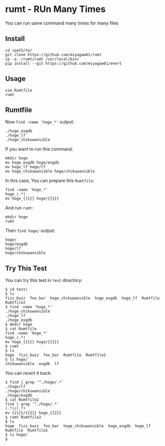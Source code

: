 # rumt - RUn Many Times

You can run same command many times for many files

## Install

```
cd /path/to/
git clone https://github.com/miyagaw61/rumt
cp -a ./rumt/rumt /usr/local/bin/
pip install --git https://github.com/miyagaw61/enert
```

## Usage

```
vim Rumtfile
rumt
```

## Rumtfile

Now `find -name 'hoge_*'` output:

```
./hoge_exgdb
./hoge_lf
./hoge_chikuwansible
```

If you want to run this command:

```
mkdir hoge
mv hoge_exgdb hoge/exgdb
mv hoge_lf hoge/lf
mv hoge_chikuwansible hoge/chikuwansible
```

In this case, You can prepare this `Rumtfile`:

```
find -name 'hoge_*'
hoge_(.*)
mv hoge_{{1}} hoge/{{1}}
```

And run `rumt`:

```
mkdir hoge
rumt
```

Then `find hoge/` output:

```
hoge/
hoge/exgdb
hoge/lf
hoge/chikuwansible
```

## Try This Test

You can try this test in `test` directory:

```
$ cd test/
$ ls
fizz_buzz  foo_bar  hoge_chikuwansible  hoge_exgdb  hoge_lf  Rumtfile  Rumtfile2
$ find -name 'hoge_*'
./hoge_chikuwansible
./hoge_lf
./hoge_exgdb
$ mkdir hoge
$ cat Rumtfile
find -name 'hoge_*'
hoge_(.*)
mv hoge_{{1}} hoge/{{1}}
$ rumt
$ ls
hoge  fizz_buzz  foo_bar  Rumtfile  Rumtfile2
$ ls hoge/
chikuwansible  exgdb  lf
```

You can revert it back:

```
$ find | grep '^./hoge/.*'
./hoge/lf
./hoge/chikuwansible
./hoge/exgdb
$ cat Rumtfile2
find | grep '^./hoge/.*'
(.*)/(.*)
mv {{1}}/{{2}} hoge_{{2}}
$ rumt Rumtfile2
$ ls
hoge  fizz_buzz  foo_bar  hoge_chikuwansible  hoge_exgdb  hoge_lf  Rumtfile  Rumtfile2
$ ls hoge/
$
```
